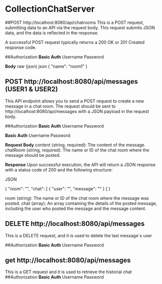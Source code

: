 # CollectionChatServer

##POST http://localhost:8080/api/chatrooms
This is a POST request, submitting data to an API via the request body. This request submits JSON data, and the data is reflected in the response.

A successful POST request typically returns a 200 OK or 201 Created response code.

##Authorization
**Basic Auth**
Username <admin>
Password <adminpassword>

**Body**
raw (json)
json
{
  "name": "room1"
}

## POST  http://localhost:8080/api/messages (USER1 & USER2)
This API endpoint allows you to send a POST request to create a new message in a chat room. The request should be sent to http://localhost:8080/api/messages with a JSON payload in the request body.

##Authorization
**Basic Auth**
Username <user1>
Password <chatpassword>

**Basic Auth**
Username <user2>
Password <newpassword>

**Request Body**
content (string, required): The content of the message.
chatRoom (string, required): The name or ID of the chat room where the message should be posted.

**Response**
Upon successful execution, the API will return a JSON response with a status code of 200 and the following structure:


JSON

{
    "room": "",
    "chat": [
        {
            "user": "",
            "message": ""
        }
    ]
}


room (string): The name or ID of the chat room where the message was posted.
chat (array): An array containing the details of the posted message, including the user who posted the message and the message content.


## DELETE  http://localhost:8080/api/messages
This is a DELETE request, and it is used to delete the last message`s user 

##Authorization
**Basic Auth**
Username <user1>
Password <chatpassword>

## get  http://localhost:8080/api/messages
This is a GET request and it is used to retrieve the historial chat
##Authorization
**Basic Auth**
Username <user1>
Password <chatpassword>




